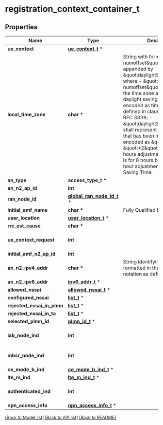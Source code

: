 # registration_context_container_t

## Properties
Name | Type | Description | Notes
------------ | ------------- | ------------- | -------------
**ue_context** | [**ue_context_t**](ue_context.md) \* |  | 
**local_time_zone** | **char \*** | String with format \&quot;time-numoffset\&quot; optionally appended by \&quot;daylightSavingTime\&quot;, where  - \&quot;time-numoffset\&quot; shall represent the time zone adjusted for daylight saving time and be    encoded as time-numoffset as defined in clause 5.6 of IETF RFC 3339;  - \&quot;daylightSavingTime\&quot; shall represent the adjustment that has been made and shall be    encoded as \&quot;+1\&quot; or \&quot;+2\&quot; for a +1 or +2 hours adjustment.   The example is for 8 hours behind UTC, +1 hour adjustment for Daylight Saving Time.  | [optional] 
**an_type** | **access_type_t \*** |  | 
**an_n2_ap_id** | **int** |  | 
**ran_node_id** | [**global_ran_node_id_t**](global_ran_node_id.md) \* |  | 
**initial_amf_name** | **char \*** | Fully Qualified Domain Name | 
**user_location** | [**user_location_t**](user_location.md) \* |  | 
**rrc_est_cause** | **char \*** |  | [optional] 
**ue_context_request** | **int** |  | [optional] [default to false]
**initial_amf_n2_ap_id** | **int** |  | [optional] 
**an_n2_ipv4_addr** | **char \*** | String identifying a IPv4 address formatted in the &#39;dotted decimal&#39; notation as defined in RFC 1166.  | [optional] 
**an_n2_ipv6_addr** | [**ipv6_addr_t**](ipv6_addr.md) \* |  | [optional] 
**allowed_nssai** | [**allowed_nssai_t**](allowed_nssai.md) \* |  | [optional] 
**configured_nssai** | [**list_t**](configured_snssai.md) \* |  | [optional] 
**rejected_nssai_in_plmn** | [**list_t**](snssai.md) \* |  | [optional] 
**rejected_nssai_in_ta** | [**list_t**](snssai.md) \* |  | [optional] 
**selected_plmn_id** | [**plmn_id_t**](plmn_id.md) \* |  | [optional] 
**iab_node_ind** | **int** |  | [optional] [default to false]
**mbsr_node_ind** | **int** |  | [optional] [default to false]
**ce_mode_b_ind** | [**ce_mode_b_ind_t**](ce_mode_b_ind.md) \* |  | [optional] 
**lte_m_ind** | [**lte_m_ind_t**](lte_m_ind.md) \* |  | [optional] 
**authenticated_ind** | **int** |  | [optional] [default to false]
**npn_access_info** | [**npn_access_info_t**](npn_access_info.md) \* |  | [optional] 

[[Back to Model list]](../README.md#documentation-for-models) [[Back to API list]](../README.md#documentation-for-api-endpoints) [[Back to README]](../README.md)


